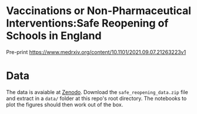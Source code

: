 # Vaccinations or Non-Pharmaceutical Interventions:Safe Reopening of Schools in England

Pre-print https://www.medrxiv.org/content/10.1101/2021.09.07.21263223v1

# Data

The data is avaiable at [Zenodo](https://zenodo.org/record/5520923). Download the ``safe_reopening_data.zip`` file and extract in a ``data/`` folder at this repo's root directory. The notebooks to plot the figures should then work out of the box.
